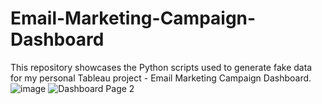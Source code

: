 # Email-Marketing-Campaign-Dashboard
This repository showcases the Python scripts used to generate fake data for my personal Tableau project - Email Marketing Campaign Dashboard.
![image](https://github.com/Marius321/Email-Marketing-Campaign-Dashboard/assets/117634180/aff9e96d-0ce1-4c0e-b5bc-3c8ed79742cb)
![Dashboard Page 2](https://github.com/Marius321/Email-Marketing-Campaign-Dashboard/assets/117634180/67e0a0ab-e3cb-48cf-b13b-14a8c55c88b0)
